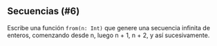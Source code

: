 ## Secuencias (#6)

Escribe una función `from(n: Int)` que genere una secuencia infinita de enteros, comenzando desde n, luego n + 1, n + 2, y así sucesivamente.